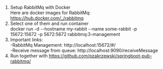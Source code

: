 1. Setup RabbitMq with Docker<br/>
Here are docker images for RabbitMq: https://hub.docker.com/_/rabbitmq
2. Select one of them and run container<br/>
docker run -d --hostname my-rabbit --name some-rabbit -p 15672:15672 -p 5672:5672 rabbitmq:3-management
3. Important links:<br/>
-RabbitMq Management: http://localhost:15672/#/<br/>
-Receive message from queue: http://localhost:9090/receiveMessage
4. Run together with https://github.com/pzakrzewski/springboot-pub-rabbitmq/
